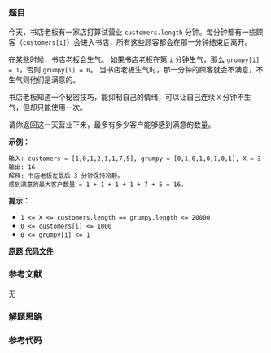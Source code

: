 ### 题目
今天，书店老板有一家店打算试营业 `customers.length`
分钟。每分钟都有一些顾客（`customers[i]`）会进入书店，所有这些顾客都会在那一分钟结束后离开。

在某些时候，书店老板会生气。 如果书店老板在第 `i` 分钟生气，那么 `grumpy[i] = 1`，否则 `grumpy[i] = 0`。
当书店老板生气时，那一分钟的顾客就会不满意，不生气则他们是满意的。

书店老板知道一个秘密技巧，能抑制自己的情绪，可以让自己连续 `X` 分钟不生气，但却只能使用一次。

请你返回这一天营业下来，最多有多少客户能够感到满意的数量。  


**示例：**

    
    
    输入: customers = [1,0,1,2,1,1,7,5], grumpy = [0,1,0,1,0,1,0,1], X = 3
    输出: 16
    解释: 书店老板在最后 3 分钟保持冷静。
    感到满意的最大客户数量 = 1 + 1 + 1 + 1 + 7 + 5 = 16.
    



**提示：**

  * `1 <= X <= customers.length == grumpy.length <= 20000`
  * `0 <= customers[i] <= 1000`
  * `0 <= grumpy[i] <= 1`

 **[原题](https://leetcode-cn.com/problems/grumpy-bookstore-owner/)**    **[代码文件]()**


### 参考文献
无

### 解题思路




### 参考代码

```go


```




